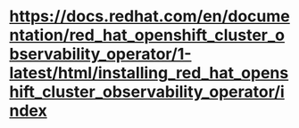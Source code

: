# https://docs.redhat.com/en/documentation/red_hat_openshift_cluster_observability_operator/1-latest/html/installing_red_hat_openshift_cluster_observability_operator/index